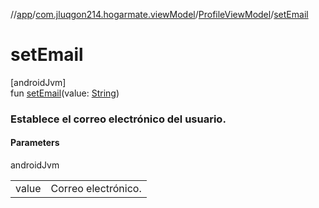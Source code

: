 //[app](../../../index.md)/[com.jluqgon214.hogarmate.viewModel](../index.md)/[ProfileViewModel](index.md)/[setEmail](set-email.md)

# setEmail

[androidJvm]\
fun [setEmail](set-email.md)(value: [String](https://kotlinlang.org/api/latest/jvm/stdlib/kotlin-stdlib/kotlin/-string/index.html))

###  Establece el correo electrónico del usuario.

#### Parameters

androidJvm

| | |
|---|---|
| value | Correo electrónico. |
